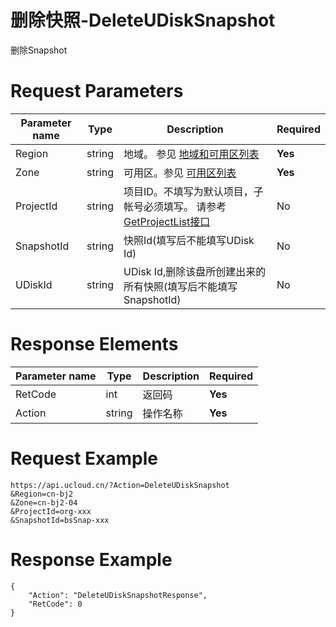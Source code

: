 # 删除快照-DeleteUDiskSnapshot

删除Snapshot

# Request Parameters
|Parameter name|Type|Description|Required|
|---|---|---|---|
|Region|string|地域。 参见 [地域和可用区列表](api/summary/regionlist)|**Yes**|
|Zone|string|可用区。参见 [可用区列表](api/summary/regionlist)|**Yes**|
|ProjectId|string|项目ID。不填写为默认项目，子帐号必须填写。 请参考[GetProjectList接口](api/summary/get_project_list)|No|
|SnapshotId|string|快照Id(填写后不能填写UDisk Id)|No|
|UDiskId|string|UDisk Id,删除该盘所创建出来的所有快照(填写后不能填写SnapshotId)|No|

# Response Elements
|Parameter name|Type|Description|Required|
|---|---|---|---|
|RetCode|int|返回码|**Yes**|
|Action|string|操作名称|**Yes**|

# Request Example
```
https://api.ucloud.cn/?Action=DeleteUDiskSnapshot
&Region=cn-bj2
&Zone=cn-bj2-04
&ProjectId=org-xxx
&SnapshotId=bsSnap-xxx
```

# Response Example
```
{
    "Action": "DeleteUDiskSnapshotResponse", 
    "RetCode": 0
}
```

